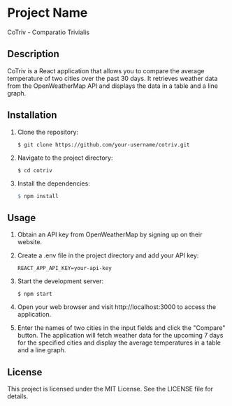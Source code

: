 # Project Name

CoTriv - Comparatio Trivialis

## Description

CoTriv is a React application that allows you to compare the average temperature of two cities over the past 30 days. It retrieves weather data from the OpenWeatherMap API and displays the data in a table and a line graph.

## Installation

1. Clone the repository:

   ```shell
   $ git clone https://github.com/your-username/cotriv.git

2. Navigate to the project directory:
   ```shell
   $ cd cotriv

3. Install the dependencies:
   ```makefile
   $ npm install

## Usage

1. Obtain an API key from OpenWeatherMap by signing up on their website.

2. Create a .env file in the project directory and add your API key:
   ```shell
   REACT_APP_API_KEY=your-api-key

3. Start the development server:
   ```shell
   $ npm start

4. Open your web browser and visit http://localhost:3000 to access the application.

5. Enter the names of two cities in the input fields and click the "Compare" button. The application will fetch weather data for the upcoming 7 days for the specified cities and display the average temperatures in a table and a line graph.

## License

This project is licensed under the MIT License. See the LICENSE file for details.